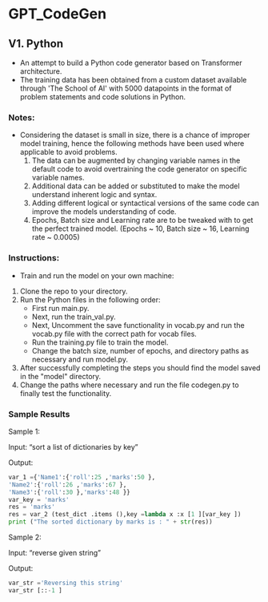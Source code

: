 # GPT_CodeGen

## V1. Python
- An attempt to build a Python code generator based on Transformer architecture.
- The training data has been obtained from a custom dataset available through 'The School of AI' with 5000 datapoints in the format of problem statements and code solutions in Python.

### Notes:
- Considering the dataset is small in size, there is a chance of improper model training, hence the following methods have been used where applicable to avoid problems.
  1. The data can be augmented by changing variable names in the default code to avoid overtraining the code generator on specific variable names.
  2. Additional data can be added or substituted to make the model understand inherent logic and syntax.
  3. Adding different logical or syntactical versions of the same code can improve the models understanding of code.
  4. Epochs, Batch size and Learning rate are to be tweaked with to get the perfect trained model. 
     (Epochs ~ 10, Batch size ~ 16, Learning rate ~ 0.0005)

### Instructions:
- Train and run the model on your own machine:
1. Clone the repo to your directory.
2. Run the Python files in the following order:
    - First run main.py.
    - Next, run the train_val.py.
    - Next, Uncomment the save functionality in vocab.py and run the vocab.py file with the correct path for vocab files.
    - Run the training.py file to train the model.
    - Change the batch size, number of epochs, and directory paths as necessary and run model.py.
3. After successfully completing the steps you should find the model saved in the "model" directory.
4. Change the paths where necessary and run the file codegen.py to finally test the functionality.

### Sample Results

Sample 1:

Input: “sort a list of dictionaries by key”

Output:
```python
var_1 ={'Name1':{'roll':25 ,'marks':50 },
'Name2':{'roll':26 ,'marks':67 },
'Name3':{'roll':30 },'marks':48 }}
var_key = 'marks'
res = 'marks'
res = var_2 (test_dict .items (),key =lambda x :x [1 ][var_key ])
print ("The sorted dictionary by marks is : " + str(res))
```

Sample 2:

Input: “reverse given string”

Output:
```python
var_str ='Reversing this string'
var_str [::-1 ]
```
